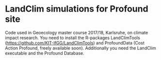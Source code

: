 # LandClim simulations for Profound site

Code used in Geoecology master course 2017/18, Karlsruhe, on climate impact research. You need to install the R-packages LandClimTools (https://github.com/KIT-IfGG/LandClimTools) and ProfoundData (Cost Action Profound, freely available soon). Additionally you need the LandClim executable and the Profound Database.
